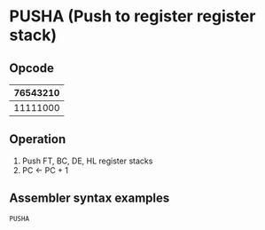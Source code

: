 # PUSHA (Push to register register stack)

## Opcode
| 76543210 |
|----------|    
| 11111000 |

## Operation
1. Push FT, BC, DE, HL register stacks
2. PC <- PC + 1

## Assembler syntax examples
```
PUSHA
```
